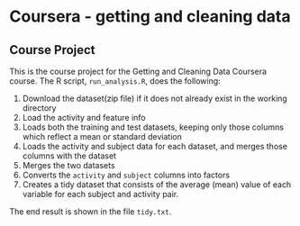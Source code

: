 # Coursera - getting and cleaning data

## Course Project

This is the course project for the Getting and Cleaning Data Coursera course. The R script, `run_analysis.R`, does the following:

1.  Download the dataset(zip file) if it does not already exist in the working directory
2.  Load the activity and feature info
3.  Loads both the training and test datasets, keeping only those columns which reflect a mean or standard deviation
4.  Loads the activity and subject data for each dataset, and merges those columns with the dataset
5.  Merges the two datasets
6.  Converts the `activity` and `subject` columns into factors
7.  Creates a tidy dataset that consists of the average (mean) value of each variable for each subject and activity pair.

The end result is shown in the file `tidy.txt`.
